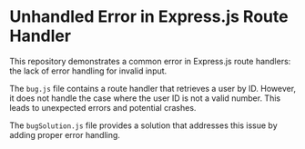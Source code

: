 # Unhandled Error in Express.js Route Handler

This repository demonstrates a common error in Express.js route handlers: the lack of error handling for invalid input.

The `bug.js` file contains a route handler that retrieves a user by ID. However, it does not handle the case where the user ID is not a valid number. This leads to unexpected errors and potential crashes.

The `bugSolution.js` file provides a solution that addresses this issue by adding proper error handling.
